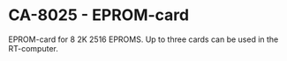 # CA-8025 - EPROM-card
EPROM-card for 8 2K 2516 EPROMS. Up to three cards can be used in the RT-computer.